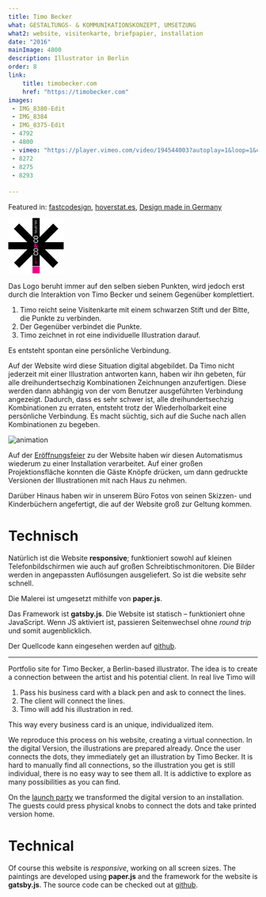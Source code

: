 ```yaml
---
title: Timo Becker
what: GESTALTUNGS- & KOMMUNIKATIONSKONZEPT, UMSETZUNG
what2: website, visitenkarte, briefpapier, installation
date: "2016"
mainImage: 4800
description: Illustrator in Berlin
order: 8
link: 
    title: timobecker.com
    href: "https://timobecker.com"
images:
 - IMG_8380-Edit
 - IMG_8384
 - IMG_8375-Edit
 - 4792
 - 4800
 - vimeo: "https://player.vimeo.com/video/194544003?autoplay=1&loop=1&color=fff"
 - 8272
 - 8275
 - 8293

---
```


Featured in: [fastcodesign](https://www.fastcodesign.com/90125529/7-design-portfolios-that-double-as-awesome-uis), [hoverstat.es](http://hoverstat.es/features/connect-the-dots-on-timo-becker-s-portfolio), [Design made in Germany](https://www.designmadeingermany.de/2017/122935/)

<a target="_blank" class="blank-link" href="https://twitter.com/volligohne/status/880775593515732992">
<img title="CO&CO SELECTED" src="co-und-co-selected-magenta2017.svg" style="width: 7rem"/>
</a>

Das Logo beruht immer auf den selben sieben Punkten, wird jedoch erst durch die Interaktion von Timo Becker und seinem Gegenüber komplettiert. 

1. Timo reicht seine Visitenkarte mit einem schwarzen Stift und der Bitte, die Punkte zu verbinden. 
2. Der Gegenüber verbindet die Punkte.
3. Timo zeichnet in rot eine individuelle Illustration darauf. 

Es entsteht spontan eine persönliche Verbindung.

Auf der Website wird diese Situation digital abgebildet. Da Timo nicht jederzeit mit einer Illustration antworten kann, haben wir ihn gebeten, für alle dreihundertsechzig Kombinationen Zeichnungen anzufertigen. Diese werden dann abhängig von der vom Benutzer ausgeführten Verbindung angezeigt. Dadurch, dass es sehr schwer ist, alle dreihundertsechzig Kombinationen zu erraten, entsteht trotz der Wiederholbarkeit eine persönliche Verbindung. Es macht süchtig, sich auf die Suche nach allen Kombinationen zu begeben.

![animation](/projekte/timobecker/animated.gif)

Auf der [Eröffnungsfeier](/neuigkeiten/timo-launch/) zu der Website haben wir diesen Automatismus wiederum zu einer Installation verarbeitet. Auf einer großen Projektionsfläche konnten die Gäste Knöpfe drücken, um dann gedruckte Versionen der Illustrationen mit nach Haus zu nehmen.

Darüber Hinaus haben wir in unserem Büro Fotos von seinen Skizzen- und Kinderbüchern angefertigt, die auf der Website groß zur Geltung kommen.

# Technisch

Natürlich ist die Website **responsive**; funktioniert sowohl auf kleinen Telefonbildschirmen wie auch auf großen Schreibtischmonitoren. Die Bilder werden in angepassten Auflösungen ausgeliefert. So ist die website sehr schnell.

Die Malerei ist umgesetzt mithilfe von **paper.js**.

Das Framework ist **gatsby.js**. Die Website ist statisch – funktioniert ohne JavaScript. Wenn JS aktiviert ist, passieren Seitenwechsel ohne *round trip* und somit augenblicklich.

Der Quellcode kann eingesehen werden auf [github](https://github.com/voellig-ohne/timobecker).

---

Portfolio site for Timo Becker, a Berlin-based illustrator. The idea is to create a connection between the artist and his potential client. In real live Timo will

1. Pass his business card with a black pen and ask to connect the lines. 
2. The client will connect the lines.
3. Timo will add his illustration in red. 

This way every business card is an unique, individualized item.

We reproduce this process on his website, creating a  virtual connection. In the digital Version, the illustrations are prepared already. Once the user connects the dots, they immediately get an illustration by Timo Becker. It is hard to manually find all connections, so the illustration you get is still individual, there is no easy way to see them all. It is addictive to explore as many possibilities as you can find.

On the [launch party](/neuigkeiten/timo-launch/) we transformed the digital version to an installation. The guests could press physical knobs to connect the dots and take printed version home.

# Technical

Of course this website is *responsive*, working on all screen sizes. The paintings are developed using **paper.js** and the framework for the website is **gatsby.js**. The source code can be checked out at [github](https://github.com/voellig-ohne/timobecker).